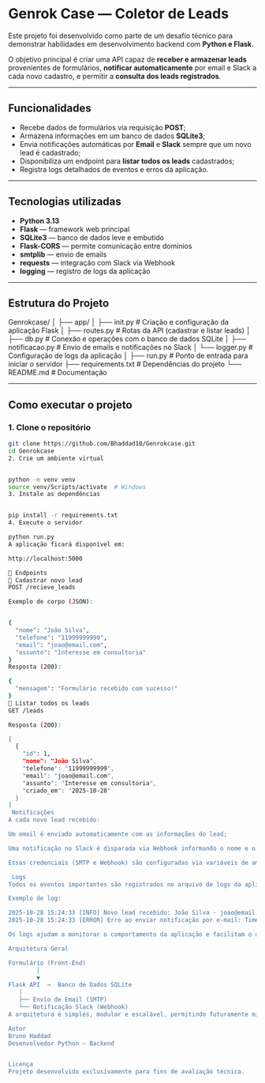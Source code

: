 #  Genrok Case — Coletor de Leads

Este projeto foi desenvolvido como parte de um desafio técnico para demonstrar habilidades em desenvolvimento backend com **Python e Flask**.

O objetivo principal é criar uma API capaz de **receber e armazenar leads** provenientes de formulários, **notificar automaticamente** por email e Slack a cada novo cadastro, e permitir a **consulta dos leads registrados**.

---

##  Funcionalidades

- Recebe dados de formulários via requisição **POST**;
- Armazena informações em um banco de dados **SQLite3**;
- Envia notificações automáticas por **Email** e **Slack** sempre que um novo lead é cadastrado;
- Disponibiliza um endpoint para **listar todos os leads** cadastrados;
- Registra logs detalhados de eventos e erros da aplicação.

---

##  Tecnologias utilizadas

- **Python 3.13**
- **Flask** — framework web principal
- **SQLite3** — banco de dados leve e embutido
- **Flask-CORS** — permite comunicação entre domínios
- **smtplib** — envio de emails
- **requests** — integração com Slack via Webhook
- **logging** — registro de logs da aplicação

---

##  Estrutura do Projeto

Genrokcase/
│
├── app/
│ ├── init.py # Criação e configuração da aplicação Flask
│ ├── routes.py # Rotas da API (cadastrar e listar leads)
│ ├── db.py # Conexão e operações com o banco de dados SQLite
│ ├── notificacao.py # Envio de emails e notificações no Slack
│ └── logger.py # Configuração de logs da aplicação
│
├── run.py # Ponto de entrada para iniciar o servidor
├── requirements.txt # Dependências do projeto
└── README.md # Documentação


---

##  Como executar o projeto

### 1. Clone o repositório
```bash
git clone https://github.com/Bhaddad10/Genrokcase.git
cd Genrokcase
2. Crie um ambiente virtual


python -m venv venv
source venv/Scripts/activate  # Windows
3. Instale as dependências


pip install -r requirements.txt
4. Execute o servidor

python run.py
A aplicação ficará disponível em:

http://localhost:5000

🧩 Endpoints
🔹 Cadastrar novo lead
POST /recieve_leads

Exemplo de corpo (JSON):


{
  "nome": "João Silva",
  "telefone": "11999999999",
  "email": "joao@email.com",
  "assunto": "Interesse em consultoria"
}
Resposta (200):

{
  "mensagem": "Formulário recebido com sucesso!"
}
🔹 Listar todos os leads
GET /leads

Resposta (200):

[
  {
    "id": 1,
    "nome": "João Silva",
    "telefone": "11999999999",
    "email": "joao@email.com",
    "assunto": "Interesse em consultoria",
    "criado_em": "2025-10-28"
  }
]
 Notificações
A cada novo lead recebido:

Um email é enviado automaticamente com as informações do lead;

Uma notificação no Slack é disparada via Webhook informando o nome e o email do remetente.

Essas credenciais (SMTP e Webhook) são configuradas via variáveis de ambiente para manter segurança e evitar exposição de dados sensíveis no código.

 Logs
Todos os eventos importantes são registrados no arquivo de logs da aplicação, incluindo erros e ações de cadastro.

Exemplo de log:

2025-10-28 15:24:33 [INFO] Novo lead recebido: João Silva - joao@email.com
2025-10-28 15:24:33 [ERROR] Erro ao enviar notificação por e-mail: Timeout

Os logs ajudam a monitorar o comportamento da aplicação e facilitam o diagnóstico de problemas em ambiente de produção.

Arquitetura Geral

Formulário (Front-End)
        │
        ▼
Flask API  →  Banco de Dados SQLite
   │
   ├── Envio de Email (SMTP)
   └── Notificação Slack (Webhook)
A arquitetura é simples, modular e escalável, permitindo futuramente migrar para bancos como PostgreSQL ou adicionar filas de mensagens para notificações assíncronas.

Autor
Bruno Haddad
Desenvolvedor Python — Backend


Licença
Projeto desenvolvido exclusivamente para fins de avaliação técnica.